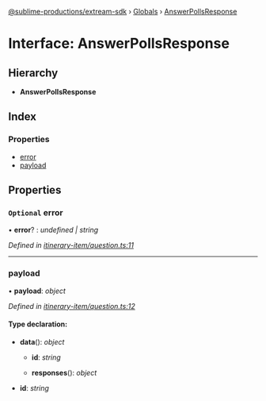 [@sublime-productions/extream-sdk](../README.md) › [Globals](../globals.md) › [AnswerPollsResponse](answerpollsresponse.md)

# Interface: AnswerPollsResponse

## Hierarchy

* **AnswerPollsResponse**

## Index

### Properties

* [error](answerpollsresponse.md#optional-error)
* [payload](answerpollsresponse.md#payload)

## Properties

### `Optional` error

• **error**? : *undefined | string*

*Defined in [itinerary-item/question.ts:11](https://github.com/Extream-SaaS/ex-sdk/blob/5d4ea6b/src/itinerary-item/question.ts#L11)*

___

###  payload

• **payload**: *object*

*Defined in [itinerary-item/question.ts:12](https://github.com/Extream-SaaS/ex-sdk/blob/5d4ea6b/src/itinerary-item/question.ts#L12)*

#### Type declaration:

* **data**(): *object*

  * **id**: *string*

  * **responses**(): *object*

* **id**: *string*
